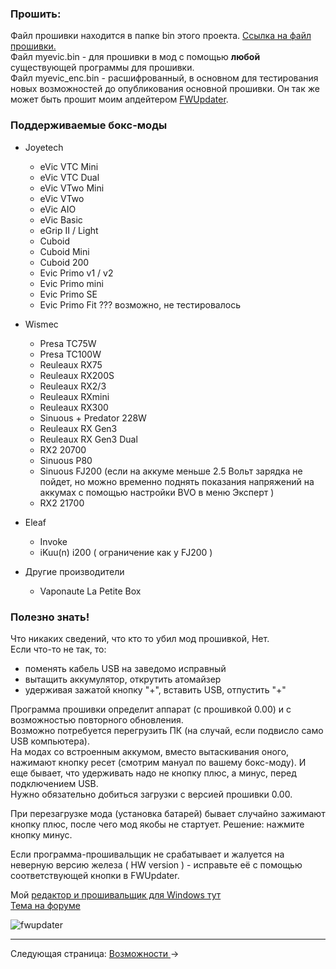 ### Прошить:

Файл прошивки находится в папке bin этого проекта. [Ссылка на файл прошивки.](https://github.com/MicroSur/sur_myevic/raw/master/bin/myevic.bin)  
Файл myevic.bin - для прошивки в мод с помощью **любой** существующей программы для прошивки.  
Файл myevic_enc.bin - расшифрованный, в основном для тестирования новых возможностей до опубликования основной прошивки. Он так же может быть прошит моим апдейтером [FWUpdater](https://www.dropbox.com/s/qbymcwthnahmles/VTCFont.rar?dl=1).

### Поддерживаемые бокс-моды

* Joyetech
  * eVic VTC Mini
  * eVic VTC Dual
  * eVic VTwo Mini
  * eVic VTwo
  * eVic AIO
  * eVic Basic
  * eGrip II / Light
  * Cuboid
  * Cuboid Mini
  * Cuboid 200
  * Evic Primo v1 / v2
  * Evic Primo mini
  * Evic Primo SE
  * Evic Primo Fit ??? возможно, не тестировалось

* Wismec
  * Presa TC75W
  * Presa TC100W
  * Reuleaux RX75
  * Reuleaux RX200S
  * Reuleaux RX2/3
  * Reuleaux RXmini
  * Reuleaux RX300
  * Sinuous + Predator 228W
  * Reuleaux RX Gen3
  * Reuleaux RX Gen3 Dual
  * RX2 20700
  * Sinuous P80
  * Sinuous FJ200 (если на аккуме меньше 2.5 Вольт зарядка не пойдет, но можно временно поднять показания напряжений на аккумах с помощью настройки BVO в меню Эксперт )
  * RX2 21700

* Eleaf
  * Invoke
  * iKuu(n) i200 ( ограничение как у FJ200 )

* Другие производители
  * Vaponaute La Petite Box
  


### Полезно знать!

Что никаких сведений, что кто то убил мод прошивкой, Нет.  
 Если что-то не так, то:  
- поменять кабель USB на заведомо исправный
- вытащить аккумулятор, открутить атомайзер
- удерживая зажатой кнопку "+", вставить USB, отпустить "+"

Программа прошивки определит аппарат (с прошивкой 0.00) и с возможностью повторного обновления.  
Возможно потребуется перегрузить ПК (на случай, если подвисло само USB компьютера).  
На модах со встроенным аккумом, вместо вытаскивания оного, нажимают кнопку ресет (смотрим мануал по вашему бокс-моду).
И еще бывает, что удерживать надо не кнопку плюс, а минус, перед подключением USB.  
Нужно обязательно добиться загрузки с версией прошивки 0.00. 

При перезагрузке мода (установка батарей) бывает случайно зажимают кнопку плюс, после чего мод якобы не стартует. Решение: нажмите кнопку минус.  

Если программа-прошивальщик не срабатывает и жалуется на неверную версию железа ( HW version ) - исправьте её с помощью соответствующей кнопки в FWUpdater.  

Мой [редактор и прошивальщик для Windows тут](https://www.dropbox.com/s/qbymcwthnahmles/VTCFont.rar?dl=1)  
[Тема на форуме](http://www.ecigtalk.ru/forum/f16/t101158.html)

![fwupdater](https://i.imgur.com/SOMc7C9.png)

-----

Следующая страница: [Возможности ](behaviourchanges_ru.md)→

